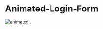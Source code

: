 # Animated-Login-Form
![animated](https://user-images.githubusercontent.com/48913682/95078315-d89b7200-070c-11eb-8135-fed2c11c571d.PNG)
.

